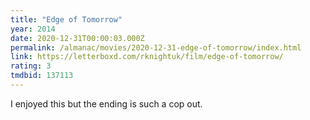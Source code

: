 ```yaml
---
title: "Edge of Tomorrow"
year: 2014
date: 2020-12-31T00:00:03.000Z
permalink: /almanac/movies/2020-12-31-edge-of-tomorrow/index.html
link: https://letterboxd.com/rknightuk/film/edge-of-tomorrow/
rating: 3
tmdbid: 137113
---
```


I enjoyed this but the ending is such a cop out.